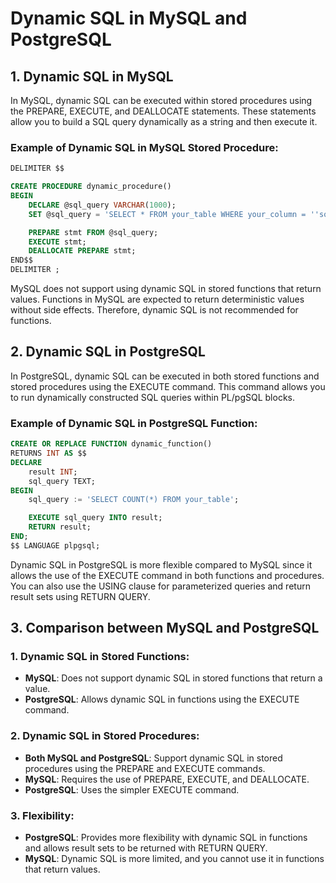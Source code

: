 # Dynamic SQL in MySQL and PostgreSQL

## 1. Dynamic SQL in MySQL

In MySQL, dynamic SQL can be executed within stored procedures using the PREPARE, EXECUTE, and DEALLOCATE statements. These statements allow you to build a SQL query dynamically as a string and then execute it.

### Example of Dynamic SQL in MySQL Stored Procedure:

```sql
DELIMITER $$

CREATE PROCEDURE dynamic_procedure()
BEGIN
    DECLARE @sql_query VARCHAR(1000);
    SET @sql_query = 'SELECT * FROM your_table WHERE your_column = ''some_value''';

    PREPARE stmt FROM @sql_query;
    EXECUTE stmt;
    DEALLOCATE PREPARE stmt;
END$$
DELIMITER ;
```

MySQL does not support using dynamic SQL in stored functions that return values. Functions in MySQL are expected to return deterministic values without side effects. Therefore, dynamic SQL is not recommended for functions.

## 2. Dynamic SQL in PostgreSQL

In PostgreSQL, dynamic SQL can be executed in both stored functions and stored procedures using the EXECUTE command. This command allows you to run dynamically constructed SQL queries within PL/pgSQL blocks.

### Example of Dynamic SQL in PostgreSQL Function:

```sql
CREATE OR REPLACE FUNCTION dynamic_function()
RETURNS INT AS $$
DECLARE
    result INT;
    sql_query TEXT;
BEGIN
    sql_query := 'SELECT COUNT(*) FROM your_table';

    EXECUTE sql_query INTO result;
    RETURN result;
END;
$$ LANGUAGE plpgsql;
```

Dynamic SQL in PostgreSQL is more flexible compared to MySQL since it allows the use of the EXECUTE command in both functions and procedures. You can also use the USING clause for parameterized queries and return result sets using RETURN QUERY.

## 3. Comparison between MySQL and PostgreSQL

### 1. Dynamic SQL in Stored Functions:

- **MySQL**: Does not support dynamic SQL in stored functions that return a value.
- **PostgreSQL**: Allows dynamic SQL in functions using the EXECUTE command.

### 2. Dynamic SQL in Stored Procedures:

- **Both MySQL and PostgreSQL**: Support dynamic SQL in stored procedures using the PREPARE and EXECUTE commands.
- **MySQL**: Requires the use of PREPARE, EXECUTE, and DEALLOCATE.
- **PostgreSQL**: Uses the simpler EXECUTE command.

### 3. Flexibility:

- **PostgreSQL**: Provides more flexibility with dynamic SQL in functions and allows result sets to be returned with RETURN QUERY.
- **MySQL**: Dynamic SQL is more limited, and you cannot use it in functions that return values.
